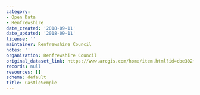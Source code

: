 ```yaml
---
category:
- Open Data
- Renfrewshire
date_created: '2018-09-11'
date_updated: '2018-09-11'
license: ''
maintainer: Renfrewshire Council
notes: ''
organization: Renfrewshire Council
original_dataset_link: https://www.arcgis.com/home/item.html?id=cbe302f1424f4cfe94524ba37dacf0c2
records: null
resources: []
schema: default
title: CastleSemple
---
```


